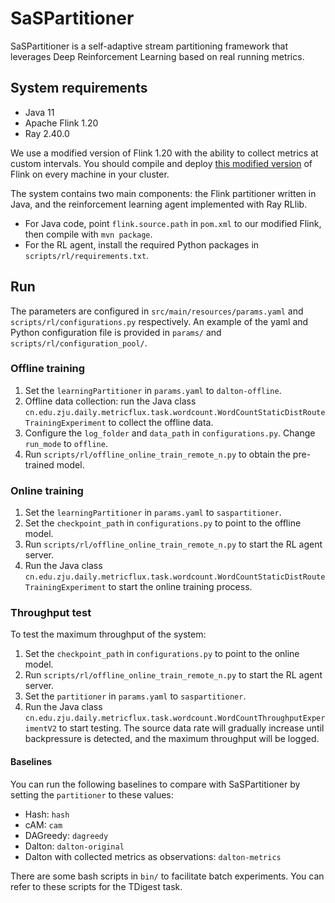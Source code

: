 # SaSPartitioner

SaSPartitioner is a self-adaptive stream partitioning framework that leverages Deep Reinforcement Learning based on real
running metrics.

## System requirements

- Java 11
- Apache Flink 1.20
- Ray 2.40.0

We use a modified version of Flink 1.20 with the ability to collect metrics at custom intervals. You should compile and deploy
[this modified version](https://github.com/auroflow/flink-1.20) of Flink on every machine in your cluster.

The system contains two main components: the Flink partitioner written in Java, and the reinforcement learning agent
implemented with Ray RLlib.

- For Java code, point `flink.source.path` in `pom.xml` to our modified Flink, then compile with `mvn package`. 
- For the RL agent, install the required Python packages in `scripts/rl/requirements.txt`.

## Run

The parameters are configured in `src/main/resources/params.yaml` and `scripts/rl/configurations.py` respectively. An example 
of the yaml and Python configuration file is provided in `params/` and `scripts/rl/configuration_pool/`.

### Offline training

1. Set the `learningPartitioner` in `params.yaml` to `dalton-offline`.
2. Offline data collection: run the Java class `cn.edu.zju.daily.metricflux.task.wordcount.WordCountStaticDistRouteTrainingExperiment`
   to collect the offline data.
3. Configure the `log_folder` and `data_path` in `configurations.py`. Change `run_mode` to `offline`.
4. Run `scripts/rl/offline_online_train_remote_n.py` to obtain the pre-trained model.

### Online training

1. Set the `learningPartitioner` in `params.yaml` to `saspartitioner`.
2. Set the `checkpoint_path` in `configurations.py` to point to the offline model.
3. Run `scripts/rl/offline_online_train_remote_n.py` to start the RL agent server.
4. Run the Java class `cn.edu.zju.daily.metricflux.task.wordcount.WordCountStaticDistRouteTrainingExperiment` to start the
   online training process.

### Throughput test

To test the maximum throughput of the system:

1. Set the `checkpoint_path` in `configurations.py` to point to the online model.
2. Run `scripts/rl/offline_online_train_remote_n.py` to start the RL agent server.
3. Set the `partitioner` in `params.yaml` to `saspartitioner`.
4. Run the Java class `cn.edu.zju.daily.metricflux.task.wordcount.WordCountThroughputExperimentV2` to start testing. The source data
   rate will gradually increase until backpressure is detected, and the maximum throughput will be logged.

#### Baselines

You can run the following baselines to compare with SaSPartitioner by setting the `partitioner` to these values:

- Hash: `hash`
- cAM: `cam`
- DAGreedy: `dagreedy`
- Dalton: `dalton-original`
- Dalton with collected metrics as observations: `dalton-metrics`

There are some bash scripts in `bin/` to facilitate batch experiments. You can refer to these scripts for the TDigest task.
